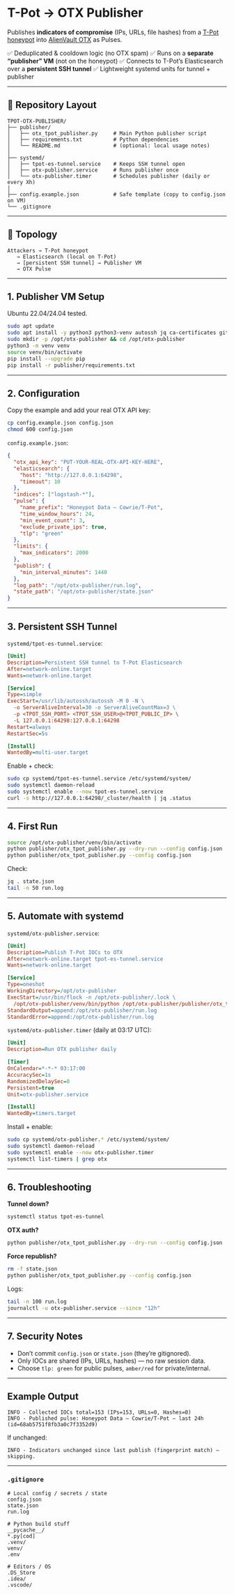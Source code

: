 # T-Pot → OTX Publisher

Publishes **indicators of compromise** (IPs, URLs, file hashes) from a [T-Pot honeypot](https://github.com/telekom-security/tpotce) into [AlienVault OTX](https://otx.alienvault.com) as Pulses.

✅ Deduplicated & cooldown logic (no OTX spam)
✅ Runs on a **separate “publisher” VM** (not on the honeypot)
✅ Connects to T-Pot’s Elasticsearch over a **persistent SSH tunnel**
✅ Lightweight systemd units for tunnel + publisher

---

## 📂 Repository Layout

```
TPOT-OTX-PUBLISHER/
├── publisher/
│   ├── otx_tpot_publisher.py     # Main Python publisher script
│   ├── requirements.txt          # Python dependencies
│   └── README.md                 # (optional: local usage notes)
│
├── systemd/
│   ├── tpot-es-tunnel.service    # Keeps SSH tunnel open
│   ├── otx-publisher.service     # Runs publisher once
│   └── otx-publisher.timer       # Schedules publisher (daily or every Xh)
│
├── config.example.json           # Safe template (copy to config.json on VM)
└── .gitignore
```

---

## 🔗 Topology

```
Attackers → T-Pot honeypot
   → Elasticsearch (local on T-Pot)
   → [persistent SSH tunnel] → Publisher VM
   → OTX Pulse
```

---

## 1. Publisher VM Setup

Ubuntu 22.04/24.04 tested.

```bash
sudo apt update
sudo apt install -y python3 python3-venv autossh jq ca-certificates git
sudo mkdir -p /opt/otx-publisher && cd /opt/otx-publisher
python3 -m venv venv
source venv/bin/activate
pip install --upgrade pip
pip install -r publisher/requirements.txt
```

---

## 2. Configuration

Copy the example and add your real OTX API key:

```bash
cp config.example.json config.json
chmod 600 config.json
```

`config.example.json`:

```json
{
  "otx_api_key": "PUT-YOUR-REAL-OTX-API-KEY-HERE",
  "elasticsearch": {
    "host": "http://127.0.0.1:64298",
    "timeout": 10
  },
  "indices": ["logstash-*"],
  "pulse": {
    "name_prefix": "Honeypot Data – Cowrie/T-Pot",
    "time_window_hours": 24,
    "min_event_count": 3,
    "exclude_private_ips": true,
    "tlp": "green"
  },
  "limits": {
    "max_indicators": 2000
  },
  "publish": {
    "min_interval_minutes": 1440
  },
  "log_path": "/opt/otx-publisher/run.log",
  "state_path": "/opt/otx-publisher/state.json"
}
```

---

## 3. Persistent SSH Tunnel

`systemd/tpot-es-tunnel.service`:

```ini
[Unit]
Description=Persistent SSH tunnel to T-Pot Elasticsearch
After=network-online.target
Wants=network-online.target

[Service]
Type=simple
ExecStart=/usr/lib/autossh/autossh -M 0 -N \
  -o ServerAliveInterval=30 -o ServerAliveCountMax=3 \
  -p <TPOT_SSH_PORT> <TPOT_SSH_USER>@<TPOT_PUBLIC_IP> \
  -L 127.0.0.1:64298:127.0.0.1:64298
Restart=always
RestartSec=5s

[Install]
WantedBy=multi-user.target
```

Enable + check:

```bash
sudo cp systemd/tpot-es-tunnel.service /etc/systemd/system/
sudo systemctl daemon-reload
sudo systemctl enable --now tpot-es-tunnel.service
curl -s http://127.0.0.1:64298/_cluster/health | jq .status
```

---

## 4. First Run

```bash
source /opt/otx-publisher/venv/bin/activate
python publisher/otx_tpot_publisher.py --dry-run --config config.json   # test only
python publisher/otx_tpot_publisher.py --config config.json            # publish
```

Check:

```bash
jq . state.json
tail -n 50 run.log
```

---

## 5. Automate with systemd

`systemd/otx-publisher.service`:

```ini
[Unit]
Description=Publish T-Pot IOCs to OTX
After=network-online.target tpot-es-tunnel.service
Wants=network-online.target

[Service]
Type=oneshot
WorkingDirectory=/opt/otx-publisher
ExecStart=/usr/bin/flock -n /opt/otx-publisher/.lock \
  /opt/otx-publisher/venv/bin/python /opt/otx-publisher/publisher/otx_tpot_publisher.py --config /opt/otx-publisher/config.json
StandardOutput=append:/opt/otx-publisher/run.log
StandardError=append:/opt/otx-publisher/run.log
```

`systemd/otx-publisher.timer` (daily at 03:17 UTC):

```ini
[Unit]
Description=Run OTX publisher daily

[Timer]
OnCalendar=*-*-* 03:17:00
AccuracySec=1s
RandomizedDelaySec=0
Persistent=true
Unit=otx-publisher.service

[Install]
WantedBy=timers.target
```

Install + enable:

```bash
sudo cp systemd/otx-publisher.* /etc/systemd/system/
sudo systemctl daemon-reload
sudo systemctl enable --now otx-publisher.timer
systemctl list-timers | grep otx
```

---

## 6. Troubleshooting

**Tunnel down?**

```bash
systemctl status tpot-es-tunnel
```

**OTX auth?**

```bash
python publisher/otx_tpot_publisher.py --dry-run --config config.json
```

**Force republish?**

```bash
rm -f state.json
python publisher/otx_tpot_publisher.py --config config.json
```

Logs:

```bash
tail -n 100 run.log
journalctl -u otx-publisher.service --since "12h"
```

---

## 7. Security Notes

* Don’t commit `config.json` or `state.json` (they’re gitignored).
* Only IOCs are shared (IPs, URLs, hashes) — no raw session data.
* Choose `tlp: green` for public pulses, `amber/red` for private/internal.

---

## Example Output

```
INFO - Collected IOCs total=153 (IPs=153, URLs=0, Hashes=0)
INFO - Published pulse: Honeypot Data – Cowrie/T-Pot – last 24h (id=68ab5751f8fb3a0c7f3352d9)
```

If unchanged:

```
INFO - Indicators unchanged since last publish (fingerprint match) — skipping.
```

---

### `.gitignore`

```gitignore
# Local config / secrets / state
config.json
state.json
run.log

# Python build stuff
__pycache__/
*.py[cod]
.venv/
venv/
.env

# Editors / OS
.DS_Store
.idea/
.vscode/
```

